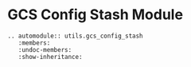 # GCS Config Stash Module

```{eval-rst}
.. automodule:: utils.gcs_config_stash
   :members:
   :undoc-members:
   :show-inheritance:
```
